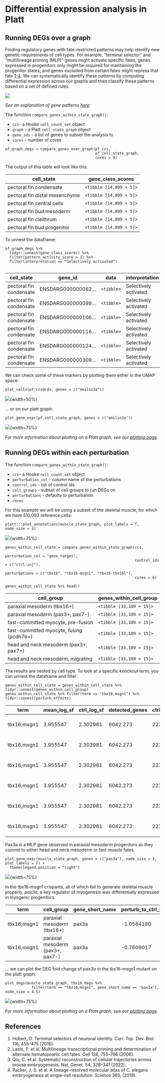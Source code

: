 # Differential expression analysis in Platt

## Running DEGs over a graph

Finding regulatory genes with fate-restricted patterns may help identify new genetic requirements of cell types. For example, “terminal selector” and “multilineage priming (MLP)” genes might activate specific fates, genes expressed in progenitors only might be required for maintaining the progenitor states, and genes excluded from certain fates might repress that fate [1-4](https://cole-trapnell-lab.github.io/platt/deg/#references). We can systematically identify these patterns by computing differential expression across our graphs and then classify these patterns based on a set of defined rules.  

![](assets/degs_over_graph.png)

_See an explanation of gene patterns [here](https://cole-trapnell-lab.github.io/platt/patterns/):_

The function `compare_genes_within_state_graph()`:

* `ccs`- a Hooke `cell_count_set` object
* `graph` - a Platt `cell_state_graph` object
* `gene_ids` - a list of genes to subset the analysis to 
* `cores` - number of cores 

```
pf_graph_degs = compare_genes_over_graph(pf_ccs,
                                         pf_cell_state_graph, 
                                         cores = 4)
```

The output of this table will look like this: 

| cell_state                     | gene_class_scores         |
|--------------------------------|---------------------------|
| pectoral fin condensate        | `<tibble [14,899 × 5]>`   |
| pectoral fin distal mesenchyme | `<tibble [14,899 × 5]>`   |
| pectoral fin central cells     | `<tibble [14,899 × 5]>`   |
| pectoral fin bud mesoderm      | `<tibble [14,899 × 5]>`   |
| pectoral fin cleithrum         | `<tibble [14,899 × 5]>`   |
| pectoral fin bud progenitor    | `<tibble [14,899 × 5]>`   |

To unnest the dataframe: 

```
pf_graph_degs %>% 
  tidyr::unnest(gene_class_scores) %>% 
  filter(pattern_activity_score > 1) %>%
  filter(interpretation == "Selectively activated")
  
```

| cell_state              | gene_id             | data    | interpretation       | pattern_activity_score | gene_short_name |
|-------------------------|---------------------|---------|----------------------|------------------------|-----------------|
| pectoral fin condensate | ENSDARG000000062…  | `<tibble>` | Selectively activated      | 1.02                   | ell2            |
| pectoral fin condensate | ENSDARG000000099…  | `<tibble>` | Selectively activated      | 2.16                   | slc38a5a        |
| pectoral fin condensate | ENSDARG000000106…  | `<tibble>` | Selectively activated      | 1.86                   | clic2           |
| pectoral fin condensate | ENSDARG000000116…  | `<tibble>` | Selectively activated      | 1.19                   | slc26a2         |
| pectoral fin condensate | ENSDARG000000124…  | `<tibble>` | Selectively activated      | 3.77                   | col11a2         |
| pectoral fin condensate | ENSDARG000000309…  | `<tibble>` | Selectively activated      | 2.00                   | mybl1           |

We can check some of these markers by plotting them either in the UMAP space:

```
plot_cells(pf_ccs@cds, genes = c("emilin3a"))
```

![](assets/pf_emilin3a.png){width=50%}

... or on our platt graph:

```
plot_gene_expr(pf_cell_state_graph, genes = c("emilin3a"))
```

![](assets/pf_graph_emilin3a.png){width=75%}

_For more information about plotting on a Platt graph, see our [plotting page](https://cole-trapnell-lab.github.io/platt/plotting)._

## Running DEGs within each perturbation

The function `compare_genes_within_state_graph()`: 

* `ccs`- a Hooke `cell_count_set` object
* `perturbation_col` - column name of the perturbations
* `control_ids` - list of control ids 
* `cell_groups` - subset of cell groups to run DEGs on 
* `perturbations` - defaults to perturbation
* `cores`

For this example we will be using a subset of the skeletal muscle, for which we have 510,093 reference cells: 

```
platt:::plot_annotations(muscle_state_graph, plot_labels = T, node_size = 4)

```
![](assets/muscle_anno.png){width=75%}


```
genes_within_cell_state = compare_genes_within_state_graph(ccs, 
                                                           perturbation_col = "gene_target", 
                                                           control_ids = c("ctrl-inj"), 
                                                           perturbations = c("tbx16", "tbx16-msgn1", "tbx16-tbx16l"),
                                                           cores = 6)
                                                           
genes_within_cell_state %>% head()

```

| cell_group                               | genes_within_cell_group | 
|------------------------------------------|-------------------------|
| paraxial mesoderm (tbx16+)               | `<tibble [33,189 × 15]>`  | 
| paraxial mesoderm (pax3+, pax7-)         | `<tibble [33,189 × 15]>`  | 
| fast-committed myocyte, pre-fusion       | `<tibble [33,189 × 15]>`  |
| fast-committed myocyte, fusing (pcdh7b+) | `<tibble [33,189 × 15]>`  |
| head and neck mesoderm (pax3+, pax7+)    | `<tibble [33,189 × 15]>`  |
| head and neck mesoderm, migrating        | `<tibble [33,189 × 15]>`  |

The results are nested by cell type. To look at a specific knockout term, you can unnest the dataframe and filter: 
```
genes_within_cell_state = genes_within_cell_state %>% tidyr::unnest(genes_within_cell_group)
genes_within_cell_state %>% filter(term == "tbx16,msgn1") %>% tidyr::unnest(perturb_effects)

```

| term       | mean_log_sf | ctrl_log_sf | detected_genes | ctrl_detected_genes | id                  | perturb_to_ctrl_raw_lfc | perturb_to_ctrl_raw_lfc_se | perturb_to_ctrl_raw_p_value | perturb_to_ctrl_shrunken_lfc | perturb_to_ctrl_shrunken_lfc_se | perturb_to_ctrl_p_value | effect_skew | log_mean_expression | coefficient_mode | cell_group                     |
|------------|------------|-------------|----------------|----------------------|----------------------|-------------------------|----------------------------|----------------------------|-----------------------------|-------------------------------|-------------------------|--------------|---------------------|-----------------|--------------------------------|
| tbx16,msgn1 | 3.955547   | 2.302981    | 6042.273       | 2235.279             | ENSDARG00000000002   | -0.08138754             | 0.8304913                  | 0.46096644                 | -0.007389409                | 0.25044809                    | 0.7034408               | -2.799458    | -5.560817           | -0.02203216     | paraxial mesoderm (tbx16+)     |
| tbx16,msgn1 | 3.955547   | 2.302981    | 6042.273       | 2235.279             | ENSDARG00000000018   | 0.88256012              | 0.3981750                  | 0.01332819                 | 0.314546764                 | 0.34338591                    | 0.3002582               | -2.799458    | -3.133384           | -0.02203216     | paraxial mesoderm (tbx16+)     |
| tbx16,msgn1 | 3.955547   | 2.302981    | 6042.273       | 2235.279             | ENSDARG00000000019   | 0.04861553              | 0.2461786                  | 0.42172566                 | 0.014027290                 | 0.13301079                    | 0.7339044               | -2.799458    | -2.514816           | -0.02203216     | paraxial mesoderm (tbx16+)     |
| tbx16,msgn1 | 3.955547   | 2.302981    | 6042.273       | 2235.279             | ENSDARG00000000068   | 0.03918378              | 0.3448263                  | 0.45476421                 | 0.008933895                 | 0.16490703                    | 0.7267108               | -2.799458    | -3.313506           | -0.02203216     | paraxial mesoderm (tbx16+)     |
| tbx16,msgn1 | 3.955547   | 2.302981    | 6042.273       | 2235.279             | ENSDARG00000000069   | 0.22385107              | 0.2309466                  | 0.16620371                 | 0.076271650                 | 0.15154521                    | 0.5804131               | -2.799458    | -2.281009           | -0.02203216     | paraxial mesoderm (tbx16+)     |
| tbx16,msgn1 | 3.955547   | 2.302981    | 6042.273       | 2235.279             | ENSDARG00000000086   | -0.04488597             | 0.1612511                  | 0.39036776                 | -0.014688242                | 0.09378365                    | 0.7574802               | -2.799458    | -1.528009           | -0.02203216     | paraxial mesoderm (tbx16+)     |

Pax3a is a MLP gene observed in paraxial mesoderm progenitors as they commit to either head and neck mesoderm or fast muscle fates. 

```
plot_gene_expr(muscle_state_graph, genes = c("pax3a"), node_size = 4, plot_labels = F) + 
  theme(legend.position = "right")
```
![](assets/muscle_pax3a.png){width=75%}


In the tbx16-msgn1 crispants, all of which fail to generate skeletal muscle properly, _pax3a_, 
a key regulator of myogenesis was differentially expressed in myogenic progenitors. 


| term         | cell_group                          | gene_short_name | perturb_to_ctrl_shrunken_lfc | perturb_to_ctrl_p_value |
|-------------|-------------------------------------|----------------|------------------------------|-------------------------|
| tbx16,msgn1 | paraxial mesoderm (tbx16+)         | pax3a          | -1.0584180                   | 1.397403e-08           |
| tbx16,msgn1 | paraxial mesoderm (pax3+, pax7-)  | pax3a          | -0.7609017                   | 2.913705e-05           |



... we can plot the DEG fold change of _pax3a_ in the tbx16-msgn1 mutant on the platt graph: 

```
plot_degs(muscle_state_graph, tbx16_degs %>% 
            filter(term == "tbx16,msgn1", gene_short_name == "pax3a"), node_size = 4.5)
```

![](assets/muscle_pax3a_deg.png){width=75%}

_For more information about plotting on a Platt graph, see our [plotting page](https://cole-trapnell-lab.github.io/platt/plotting)._


## References
1.	Hobert, O. Terminal selectors of neuronal identity. Curr. Top. Dev. Biol. 116, 455–475 (2016).
2.	Laslo, P. et al. Multilineage transcriptional priming and determination of alternate hematopoietic cell fates. Cell 126, 755–766 (2006).
3.	Qiu, C. et al. Systematic reconstruction of cellular trajectories across mouse embryogenesis. Nat. Genet. 54, 328–341 (2022).
4.	Packer, J. S. et al. A lineage-resolved molecular atlas of C. elegans embryogenesis at single-cell resolution. Science 365, (2019).


